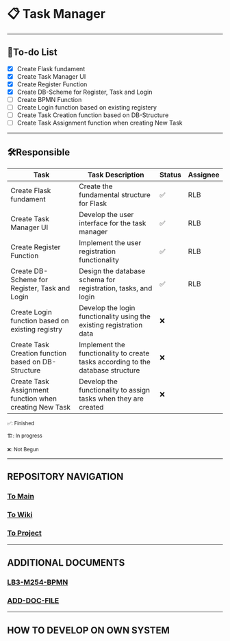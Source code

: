 # 📋 Task Manager

---

## 📃To-do List

- [X] Create Flask fundament
- [X] Create Task Manager UI
- [X] Create Register Function
- [X] Create DB-Scheme for Register, Task and Login
- [ ] Create BPMN Function
- [ ] Create Login function based on existing registery
- [ ] Create Task Creation function based on DB-Structure
- [ ] Create Task Assignment function when creating New Task

---

## 🛠️Responsible

| Task                                                   | Task Description                                                                | Status | Assignee  |
|--------------------------------------------------------|---------------------------------------------------------------------------------|--------|-----------|
| Create Flask fundament                                 | Create the fundamental structure for Flask                                      | ✅      | RLB      |
| Create Task Manager UI                                 | Develop the user interface for the task manager                                 | ✅      | RLB      |
| Create Register Function                               | Implement the user registration functionality                                   | ✅      | RLB      |
| Create DB-Scheme for Register, Task and Login          | Design the database schema for registration, tasks, and login                   | ✅      | RLB      |
| Create Login function based on existing registry       | Develop the login functionality using the existing registration data            | ❌      |          |
| Create Task Creation function based on DB-Structure    | Implement the functionality to create tasks according to the database structure | ❌      |          |
| Create Task Assignment function when creating New Task | Develop the functionality to assign tasks when they are created                 | ❌      |          |

<small>✅: Finished</small>

<small>🏗️: In progress</small>

<small>❌: Not Begun</small>

---


## REPOSITORY NAVIGATION

### [To Main](https://github.com/Campus-Castolo/M254)

### [To Wiki](https://github.com/Campus-Castolo/M254/wiki)

### [To Project](https://github.com/orgs/Campus-Castolo/projects/2)

---

## ADDITIONAL DOCUMENTS

### [LB3-M254-BPMN](../LB3-Doc/README.md)

### [ADD-DOC-FILE]()

---

## HOW TO DEVELOP ON OWN SYSTEM
